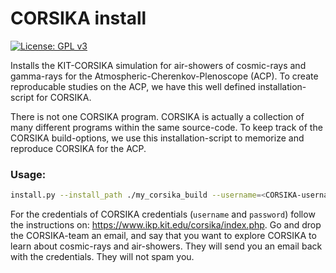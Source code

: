 # CORSIKA install

[![License: GPL v3](https://img.shields.io/badge/License-GPL%20v3-blue.svg)](https://www.gnu.org/licenses/gpl-3.0)

Installs the KIT-CORSIKA simulation for air-showers of cosmic-rays and gamma-rays for the Atmospheric-Cherenkov-Plenoscope (ACP). To create reproducable studies on the ACP, we have this well defined installation-script for CORSIKA.

There is not one CORSIKA program. CORSIKA is actually a collection of many different programs within the same source-code. To keep track of the CORSIKA build-options, we use this installation-script to memorize and reproduce CORSIKA for the ACP.

### Usage:
```bash
install.py --install_path ./my_corsika_build --username=<CORSIKA-username> --password=<CORSIKA-password>
```

For the credentials of CORSIKA credentials (`username` and `password`) follow the instructions on: https://www.ikp.kit.edu/corsika/index.php. Go and drop the CORSIKA-team an email, and say that you want to explore CORSIKA to learn about cosmic-rays and air-showers. They will send you an email back with the credentials. They will not spam you.
